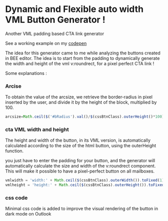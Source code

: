 # Dynamic and Flexible auto width VML Button Generator !
Another VML padding based CTA link generator

See a working example on my [codepen](https://codepen.io/matthieuSolente/pen/BaqpxLR)

The idea for this generator came to me while analyzing the buttons created in BEE editor. The idea is to start from the padding to dynamically generate the width and height of the vml v:roundrect, for a pixel perfect CTA link !

Some explanations :

### Arcise
To obtain the value of the arcsize, we retrieve the border-radius in pixel inserted by the user, and divide it by the height of the block, multiplied by 100. 

```javascript
arcsize=Math.ceil($('#bRadius').val()/$(cssBtnClass).outerHeight()*100);
```

### cta VML width and height

The height and width of the button, in its VML version, is automatically calculated according to the size of the html button, using the outerHeight function.

you just have to enter the padding for your button, and the generator will automatically calculate the size and width of the v:roundrect component. This will make it possible to have a pixel-perfect button on all mailboxes.

```javascript
vmlwidth = 'width:' + Math.ceil($(cssBtnClass).outerWidth()).toFixed(1)*0.75+'pt';
vmlheight = 'height:' + Math.ceil($(cssBtnClass).outerHeight()).toFixed(1)*0.75+'pt';
```
### css code

Minimal css code is added to improve the visual rendering of the button in dark mode on Outlook
